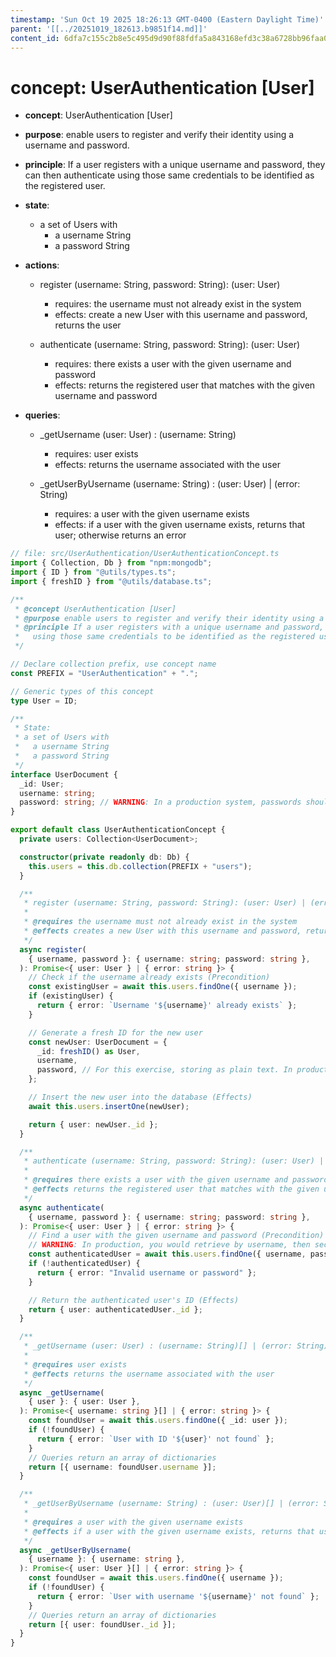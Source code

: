 ```yaml
---
timestamp: 'Sun Oct 19 2025 18:26:13 GMT-0400 (Eastern Daylight Time)'
parent: '[[../20251019_182613.b9851f14.md]]'
content_id: 6dfa7c155c2b8e5c495d9d90f88fdfa5a843168efd3c38a6728bb96faa096ad0
---
```


# concept: UserAuthentication \[User]

* **concept**: UserAuthentication \[User]

* **purpose**: enable users to register and verify their identity using a username and password.

* **principle**: If a user registers with a unique username and password, they can then authenticate using those same credentials to be identified as the registered user.

* **state**:
  * a set of Users with
    * a username String
    * a password String

* **actions**:
  * register (username: String, password: String): (user: User)
    * requires: the username must not already exist in the system
    * effects: create a new User with this username and password, returns the user

  * authenticate (username: String, password: String): (user: User)
    * requires: there exists a user with the given username and password
    * effects: returns the registered user that matches with the given username and password

* **queries**:
  * \_getUsername (user: User) : (username: String)
    * requires: user exists
    * effects: returns the username associated with the user

  * \_getUserByUsername (username: String) : (user: User) | (error: String)
    * requires: a user with the given username exists
    * effects: if a user with the given username exists, returns that user; otherwise returns an error

```typescript
// file: src/UserAuthentication/UserAuthenticationConcept.ts
import { Collection, Db } from "npm:mongodb";
import { ID } from "@utils/types.ts";
import { freshID } from "@utils/database.ts";

/**
 * @concept UserAuthentication [User]
 * @purpose enable users to register and verify their identity using a username and password.
 * @principle If a user registers with a unique username and password, they can then authenticate
 *   using those same credentials to be identified as the registered user.
 */

// Declare collection prefix, use concept name
const PREFIX = "UserAuthentication" + ".";

// Generic types of this concept
type User = ID;

/**
 * State:
 * a set of Users with
 *   a username String
 *   a password String
 */
interface UserDocument {
  _id: User;
  username: string;
  password: string; // WARNING: In a production system, passwords should always be hashed and never stored in plain text.
}

export default class UserAuthenticationConcept {
  private users: Collection<UserDocument>;

  constructor(private readonly db: Db) {
    this.users = this.db.collection(PREFIX + "users");
  }

  /**
   * register (username: String, password: String): (user: User) | (error: String)
   *
   * @requires the username must not already exist in the system
   * @effects creates a new User with this username and password, returns the user
   */
  async register(
    { username, password }: { username: string; password: string },
  ): Promise<{ user: User } | { error: string }> {
    // Check if the username already exists (Precondition)
    const existingUser = await this.users.findOne({ username });
    if (existingUser) {
      return { error: `Username '${username}' already exists` };
    }

    // Generate a fresh ID for the new user
    const newUser: UserDocument = {
      _id: freshID() as User,
      username,
      password, // For this exercise, storing as plain text. In production, hash!
    };

    // Insert the new user into the database (Effects)
    await this.users.insertOne(newUser);

    return { user: newUser._id };
  }

  /**
   * authenticate (username: String, password: String): (user: User) | (error: String)
   *
   * @requires there exists a user with the given username and password
   * @effects returns the registered user that matches with the given username and password
   */
  async authenticate(
    { username, password }: { username: string; password: string },
  ): Promise<{ user: User } | { error: string }> {
    // Find a user with the given username and password (Precondition)
    // WARNING: In production, you would retrieve by username, then securely compare hashed passwords.
    const authenticatedUser = await this.users.findOne({ username, password });
    if (!authenticatedUser) {
      return { error: "Invalid username or password" };
    }

    // Return the authenticated user's ID (Effects)
    return { user: authenticatedUser._id };
  }

  /**
   * _getUsername (user: User) : (username: String)[] | (error: String)
   *
   * @requires user exists
   * @effects returns the username associated with the user
   */
  async _getUsername(
    { user }: { user: User },
  ): Promise<{ username: string }[] | { error: string }> {
    const foundUser = await this.users.findOne({ _id: user });
    if (!foundUser) {
      return { error: `User with ID '${user}' not found` };
    }
    // Queries return an array of dictionaries
    return [{ username: foundUser.username }];
  }

  /**
   * _getUserByUsername (username: String) : (user: User)[] | (error: String)
   *
   * @requires a user with the given username exists
   * @effects if a user with the given username exists, returns that user; otherwise returns an error
   */
  async _getUserByUsername(
    { username }: { username: string },
  ): Promise<{ user: User }[] | { error: string }> {
    const foundUser = await this.users.findOne({ username });
    if (!foundUser) {
      return { error: `User with username '${username}' not found` };
    }
    // Queries return an array of dictionaries
    return [{ user: foundUser._id }];
  }
}
```
